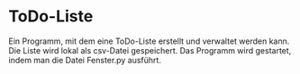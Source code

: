 # ToDo-Liste
Ein Programm, mit dem eine ToDo-Liste erstellt und verwaltet werden kann. Die Liste wird lokal als csv-Datei gespeichert.
Das Programm wird gestartet, indem man die Datei Fenster.py ausführt.

